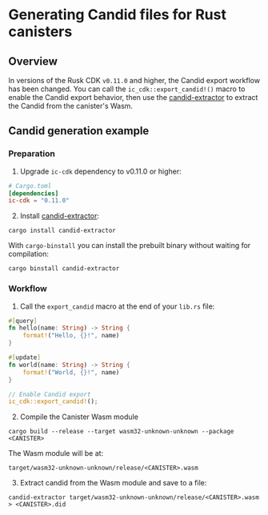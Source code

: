 # Generating Candid files for Rust canisters

## Overview

In versions of the Rusk CDK `v0.11.0` and higher, the Candid export workflow has been changed.
You can call the `ic_cdk::export_candid!()` macro to enable the Candid export behavior, then use the [candid-extractor](https://github.com/dfinity/cdk-rs/tree/main/src/candid-extractor) to extract the Candid from the canister's Wasm.

## Candid generation example

### Preparation

1. Upgrade `ic-cdk` dependency to v0.11.0 or higher:

```toml
# Cargo.toml
[dependencies]
ic-cdk = "0.11.0"
```

2. Install [candid-extractor](https://github.com/dfinity/cdk-rs/tree/main/src/candid-extractor):

```
cargo install candid-extractor
```

With `cargo-binstall` you can install the prebuilt binary without waiting for compilation:

```
cargo binstall candid-extractor
```

### Workflow

1. Call the `export_candid` macro at the end of your `lib.rs` file:

```rust
#[query]
fn hello(name: String) -> String {
    format!("Hello, {}!", name)
}

#[update]
fn world(name: String) -> String {
    format!("World, {}!", name)
}

// Enable Candid export
ic_cdk::export_candid!();
```

2. Compile the Canister Wasm module

```
cargo build --release --target wasm32-unknown-unknown --package <CANISTER>
```

The Wasm module will be at:

```
target/wasm32-unknown-unknown/release/<CANISTER>.wasm
```

3. Extract candid from the Wasm module and save to a file:

```
candid-extractor target/wasm32-unknown-unknown/release/<CANISTER>.wasm > <CANISTER>.did
```
